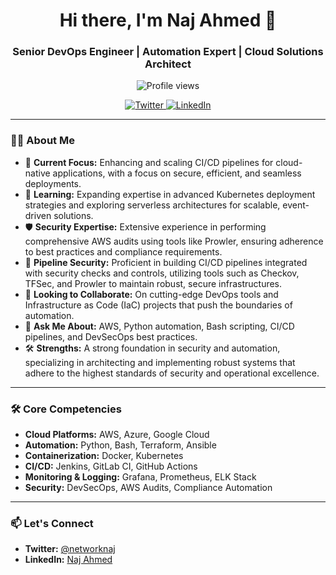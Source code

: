 <h1 align="center">Hi there, I'm Naj Ahmed 👋</h1>
<h3 align="center">Senior DevOps Engineer | Automation Expert | Cloud Solutions Architect</h3>

<p align="center">
  <img src="https://komarev.com/ghpvc/?username=dev-najahmed&label=Profile%20views&color=0e75b6&style=flat" alt="Profile views" />
</p>

<p align="center">
  <a href="https://twitter.com/networknaj">
    <img src="https://img.shields.io/badge/Twitter-%231DA1F2.svg?style=for-the-badge&logo=Twitter&logoColor=white" alt="Twitter" />
  </a>
  <a href="https://linkedin.com/in/najahmed">
    <img src="https://img.shields.io/badge/LinkedIn-%230A66C2.svg?style=for-the-badge&logo=LinkedIn&logoColor=white" alt="LinkedIn" />
  </a>
</p>

---

### 👨‍💻 About Me

- 🔭 **Current Focus:** Enhancing and scaling CI/CD pipelines for cloud-native applications, with a focus on secure, efficient, and seamless deployments.
- 🌱 **Learning:** Expanding expertise in advanced Kubernetes deployment strategies and exploring serverless architectures for scalable, event-driven solutions.
- 🛡️ **Security Expertise:** Extensive experience in performing comprehensive AWS audits using tools like Prowler, ensuring adherence to best practices and compliance requirements.
- 🔐 **Pipeline Security:** Proficient in building CI/CD pipelines integrated with security checks and controls, utilizing tools such as Checkov, TFSec, and Prowler to maintain robust, secure infrastructures.
- 👯 **Looking to Collaborate:** On cutting-edge DevOps tools and Infrastructure as Code (IaC) projects that push the boundaries of automation.
- 💬 **Ask Me About:** AWS, Python automation, Bash scripting, CI/CD pipelines, and DevSecOps best practices.
- 🛠️ **Strengths:** A strong foundation in security and automation, specializing in architecting and implementing robust systems that adhere to the highest standards of security and operational excellence.

---

### 🛠️ Core Competencies

- **Cloud Platforms:** AWS, Azure, Google Cloud
- **Automation:** Python, Bash, Terraform, Ansible
- **Containerization:** Docker, Kubernetes
- **CI/CD:** Jenkins, GitLab CI, GitHub Actions
- **Monitoring & Logging:** Grafana, Prometheus, ELK Stack
- **Security:** DevSecOps, AWS Audits, Compliance Automation

---

### 📫 Let's Connect

- **Twitter:** [@networknaj](https://twitter.com/networknaj)
- **LinkedIn:** [Naj Ahmed](https://linkedin.com/in/najahmed)
